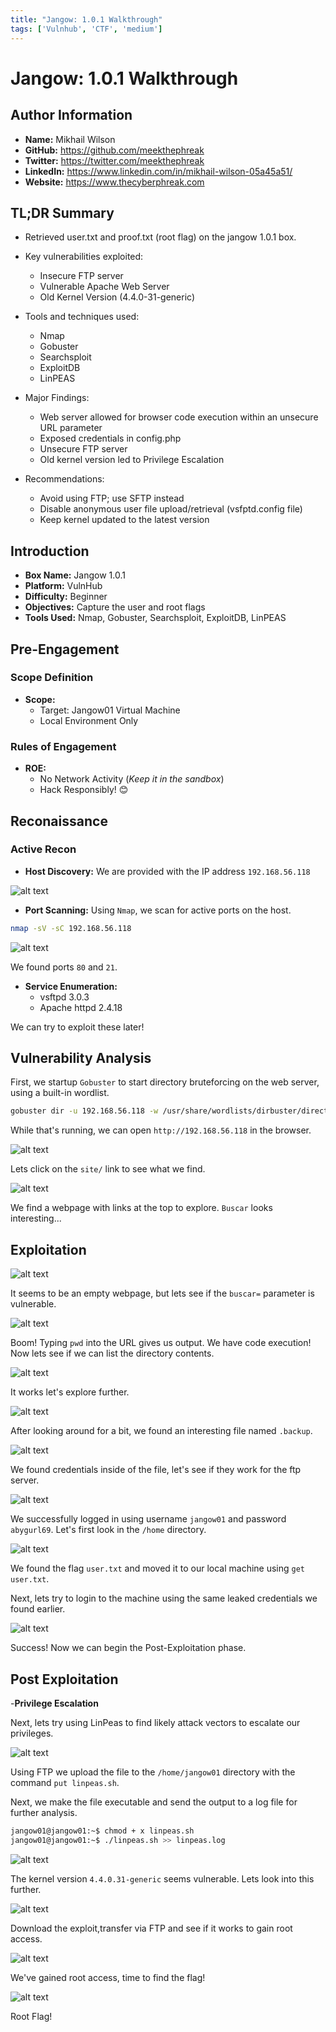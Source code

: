 ```yaml
---
title: "Jangow: 1.0.1 Walkthrough"
tags: ['Vulnhub', 'CTF', 'medium']
---
```

# Jangow: 1.0.1 Walkthrough

## Author Information

- **Name:** Mikhail Wilson
- **GitHub:** <https://github.com/meekthephreak>
- **Twitter:** <https://twitter.com/meekthephreak>
- **LinkedIn:** <https://www.linkedin.com/in/mikhail-wilson-05a45a51/>
- **Website:** <https://www.thecyberphreak.com>

## TL;DR Summary

- Retrieved user.txt and proof.txt (root flag) on the jangow 1.0.1 box.
- Key vulnerabilities exploited:
  - Insecure FTP server
  - Vulnerable Apache Web Server
  - Old Kernel Version (4.4.0-31-generic)

- Tools and techniques used:
  - Nmap
  - Gobuster
  - Searchsploit
  - ExploitDB
  - LinPEAS

- Major Findings:
  - Web server allowed for browser code execution within an unsecure URL parameter
  - Exposed credentials in config.php
  - Unsecure FTP server
  - Old kernel version led to Privilege Escalation

- Recommendations:
  - Avoid using FTP; use SFTP instead
  - Disable anonymous user file upload/retrieval (vsfptd.config file)
  - Keep kernel updated to the latest version

## Introduction

- **Box Name:** Jangow 1.0.1
- **Platform:** VulnHub
- **Difficulty:** Beginner
- **Objectives:** Capture the user and root flags
- **Tools Used:** Nmap, Gobuster, Searchsploit, ExploitDB, LinPEAS

## Pre-Engagement

### Scope Definition

- **Scope:**
  - Target: Jangow01 Virtual Machine
  - Local Environment Only

### Rules of Engagement

- **ROE:**
  - No Network Activity (*Keep it in the sandbox*)
  - Hack Responsibly! 😊

## Reconaissance

### Active Recon

- **Host Discovery:**
We are provided with the IP address `192.168.56.118`

![alt text](https://github.com/meekthephreak/CTF-Writeups/blob/main/VulnHub/Jangow%201.0.1/image1.png)

- **Port Scanning:**
Using `Nmap`, we scan for active ports on the host.

```bash
nmap -sV -sC 192.168.56.118
```

![alt text](image2.png)

We found ports `80` and `21`.

- **Service Enumeration:**
  - vsftpd 3.0.3
  - Apache httpd 2.4.18

We can try to exploit these later!

## Vulnerability Analysis

First, we startup `Gobuster` to start directory bruteforcing on the web server, using a built-in wordlist.

```bash
gobuster dir -u 192.168.56.118 -w /usr/share/wordlists/dirbuster/directory-list-2.3-medium.txt
```

While that's running, we can open `http://192.168.56.118` in the browser.

![alt text](image3.png)

Lets click on the `site/` link to see what we find.

![alt text](image4.png)

We find a webpage with links at the top to explore. `Buscar` looks interesting...

## Exploitation

![alt text](image5.png)

It seems to be an empty webpage, but lets see if the `buscar=` parameter is vulnerable.

![alt text](image6.png)

Boom! Typing `pwd` into the URL gives us output. We have code execution! Now lets see if we can list the directory contents.

![alt text](image7.png)

It works let's explore further.

![alt text](image8.png)

After looking around for a bit, we found an interesting file named `.backup`.

![alt text](image9.png)

We found credentials inside of the file, let's see if they work for the ftp server.

![alt text](image10.png)

We successfully logged in using username `jangow01` and password `abygurl69`. Let's first look in the `/home` directory.

![alt text](image11.png)

We found the flag `user.txt` and moved it to our local machine using `get user.txt`.

Next, lets try to login to the machine using the same leaked credentials we found earlier.

![alt text](image12.png)

Success! Now we can begin the Post-Exploitation phase.

## Post Exploitation

-**Privilege Escalation**

Next, lets try using LinPeas to find likely attack vectors to escalate our privileges.

![alt text](image13.png)

Using FTP we upload the file to the `/home/jangow01` directory with the command `put linpeas.sh`.

Next, we make the file executable and send the output to a log file for further analysis.

```bash
jangow01@jangow01:~$ chmod + x linpeas.sh
jangow01@jangow01:~$ ./linpeas.sh >> linpeas.log
```
![alt text](image13-1.png)

The kernel version `4.4.0.31-generic` seems vulnerable. Lets look into this further.

![alt text](image14.png)

Download the exploit,transfer via FTP and see if it works to gain root access.

![alt text](image15.png)

We've gained root access, time to find the flag!

![alt text](image16.png)

Root Flag!
